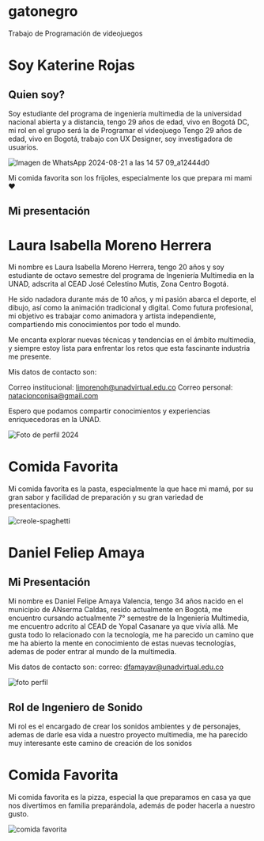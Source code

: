 # gatonegro
Trabajo de Programación de videojuegos

# Soy Katerine Rojas
## Quien soy?
Soy estudiante del programa de ingeniería multimedia de la universidad nacional abierta y a distancia, tengo 29 años de edad, vivo en Bogotá DC, mi rol en el grupo será la de Programar el videojuego
Tengo 29 años de edad, vivo en Bogotá, trabajo con UX Designer, soy investigadora de usuarios.

![Imagen de WhatsApp 2024-08-21 a las 14 57 09_a12444d0](https://github.com/user-attachments/assets/9aff632a-faf2-4a96-891b-507d9f9d4cc6)

Mi comida favorita son los frijoles, especialmente los que prepara mi mami ♥

## Mi presentación
# Laura Isabella Moreno Herrera
Mi nombre es Laura Isabella Moreno Herrera, tengo 20 años y soy estudiante de octavo semestre del programa de Ingeniería Multimedia en la UNAD, adscrita al CEAD José Celestino Mutis, Zona Centro Bogotá.

He sido nadadora durante más de 10 años, y mi pasión abarca el deporte, el dibujo, así como la animación tradicional y digital. Como futura profesional, mi objetivo es trabajar como animadora y artista independiente, compartiendo mis conocimientos por todo el mundo.

Me encanta explorar nuevas técnicas y tendencias en el ámbito multimedia, y siempre estoy lista para enfrentar los retos que esta fascinante industria me presente.

Mis datos de contacto son:

Correo institucional: limorenoh@unadvirtual.edu.co
Correo personal: natacionconisa@gmail.com

Espero que podamos compartir conocimientos y experiencias enriquecedoras en la UNAD.

![Foto de perfil 2024](https://github.com/user-attachments/assets/db099776-0207-4458-82bd-902ed95d9c2c)

# Comida Favorita

Mi comida favorita es la pasta, especialmente la que hace mi mamá, por su gran sabor y facilidad de preparación y su gran variedad de presentaciones.

![creole-spaghetti](https://github.com/user-attachments/assets/7d495dc6-95ca-4b8a-8ced-82a059f56655)

# Daniel Feliep Amaya
## Mi Presentación
Mi nombre es Daniel Felipe Amaya Valencia, tengo 34 años nacido en el municipio de ANserma Caldas, resido actualmente en Bogotá, me encuentro cursando actualmente 7° semestre de la Ingeniería Multimedia, me encuentro adcrito al CEAD de Yopal Casanare ya que vivía allá.
Me gusta todo lo relacionado con la tecnología, me ha parecido un camino que me ha abierto la mente en conocimiento de estas nuevas tecnologías, ademas de poder entrar al mundo de la multimedia.

Mis datos de contacto son:
correo: dfamayav@unadvirtual.edu.co

![foto perfil](https://github.com/user-attachments/assets/8512e782-f031-405f-bebc-3805548a1da7)


## Rol de Ingeniero de Sonido
Mi rol es el encargado de crear los sonidos ambientes y de personajes, ademas de darle esa vida a nuestro proyecto multimedia, me ha parecido muy interesante este camino de creación de los sonidos

# Comida Favorita

Mi comida favorita es la pizza, especial la que preparamos en casa ya que nos divertimos en familia preparándola, además de poder hacerla a nuestro gusto.

![comida favorita](https://github.com/user-attachments/assets/5c9b8632-8961-45a6-aad2-e3c806a7cdc9)



